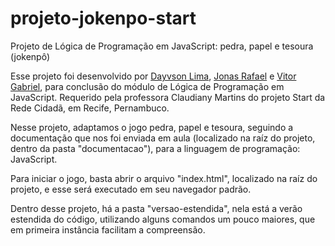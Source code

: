 # projeto-jokenpo-start
Projeto de Lógica de Programação em JavaScript: pedra, papel e tesoura (jokenpô)

Esse projeto foi desenvolvido por [Dayvson Lima](https://github.com/dayvsonlsantos), [Jonas Rafael](https://github.com/JonassMarquess) e [Vitor Gabriel](https://github.com/Vitorgabri3l), para conclusão do módulo de Lógica de Programação em JavaScript. Requerido pela professora Claudiany Martins do projeto Start da Rede Cidadã, em Recife, Pernambuco.

Nesse projeto, adaptamos o jogo pedra, papel e tesoura, seguindo a documentação que nos foi enviada em aula (localizado na raíz do projeto, dentro da pasta "documentacao"), para a linguagem de programação: JavaScript.

Para iniciar o jogo, basta abrir o arquivo "index.html", localizado na raíz do projeto, e esse será executado em seu navegador padrão.

Dentro desse projeto, há a pasta "versao-estendida", nela está a verão estendida do código, utilizando alguns comandos um pouco maiores, que em primeira instância facilitam a compreensão.



